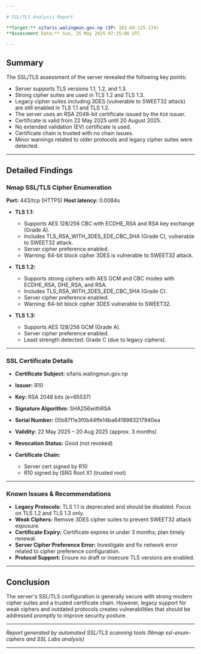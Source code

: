 ```yaml
---

# SSL/TLS Analysis Report

**Target:** sifaris.walingmun.gov.np (IP: 103.69.125.174)
**Assessment Date:** Sun, 25 May 2025 07:35:06 UTC

---
```


## Summary

The SSL/TLS assessment of the server revealed the following key points:

* Server supports TLS versions 1.1, 1.2, and 1.3.
* Strong cipher suites are used in TLS 1.2 and TLS 1.3.
* Legacy cipher suites including 3DES (vulnerable to SWEET32 attack) are still enabled in TLS 1.1 and TLS 1.2.
* The server uses an RSA 2048-bit certificate issued by the `R10` issuer.
* Certificate is valid from 22 May 2025 until 20 August 2025.
* No extended validation (EV) certificate is used.
* Certificate chain is trusted with no chain issues.
* Minor warnings related to older protocols and legacy cipher suites were detected.

---

## Detailed Findings

### Nmap SSL/TLS Cipher Enumeration

**Port:** 443/tcp (HTTPS)
**Host latency:** 0.0084s

* **TLS 1.1:**

  * Supports AES 128/256 CBC with ECDHE\_RSA and RSA key exchange (Grade A).
  * Includes TLS\_RSA\_WITH\_3DES\_EDE\_CBC\_SHA (Grade C), vulnerable to SWEET32 attack.
  * Server cipher preference enabled.
  * Warning: 64-bit block cipher 3DES is vulnerable to SWEET32 attack.

* **TLS 1.2:**

  * Supports strong ciphers with AES GCM and CBC modes with ECDHE\_RSA, DHE\_RSA, and RSA.
  * Includes TLS\_RSA\_WITH\_3DES\_EDE\_CBC\_SHA (Grade C).
  * Server cipher preference enabled.
  * Warning: 64-bit block cipher 3DES vulnerable to SWEET32.

* **TLS 1.3:**

  * Supports AES 128/256 GCM (Grade A).
  * Server cipher preference enabled.
  * Least strength detected: Grade C (due to legacy ciphers).

---

### SSL Certificate Details

* **Certificate Subject:** sifaris.walingmun.gov.np
* **Issuer:** R10
* **Key:** RSA 2048 bits (e=65537)
* **Signature Algorithm:** SHA256withRSA
* **Serial Number:** 05b87f1e3f0b44ffe14ba6418983217940ea
* **Validity:** 22 May 2025 – 20 Aug 2025 (approx. 3 months)
* **Revocation Status:** Good (not revoked)
* **Certificate Chain:**

  * Server cert signed by R10
  * R10 signed by ISRG Root X1 (trusted root)

---

### Known Issues & Recommendations

* **Legacy Protocols:** TLS 1.1 is deprecated and should be disabled. Focus on TLS 1.2 and TLS 1.3 only.
* **Weak Ciphers:** Remove 3DES cipher suites to prevent SWEET32 attack exposure.
* **Certificate Expiry:** Certificate expires in under 3 months; plan timely renewal.
* **Server Cipher Preference Error:** Investigate and fix network error related to cipher preference configuration.
* **Protocol Support:** Ensure no draft or insecure TLS versions are enabled.

---

## Conclusion

The server's SSL/TLS configuration is generally secure with strong modern cipher suites and a trusted certificate chain. However, legacy support for weak ciphers and outdated protocols creates vulnerabilities that should be addressed promptly to improve security posture.

---

*Report generated by automated SSL/TLS scanning tools (Nmap ssl-enum-ciphers and SSL Labs analysis)*

---
